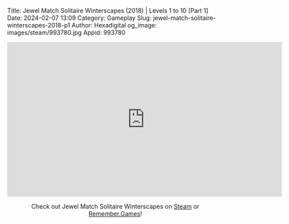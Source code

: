 Title: Jewel Match Solitaire Winterscapes (2018) | Levels 1 to 10 [Part 1]
Date: 2024-02-07 13:09
Category: Gameplay
Slug: jewel-match-solitaire-winterscapes-2018-p1
Author: Hexadigital
og_image: images/steam/993780.jpg
Appid: 993780

<center><iframe src="https://www.youtube.com/embed/1XgutInvNbI?feature=oembed" allow="accelerometer; autoplay; encrypted-media; gyroscope; picture-in-picture" width="640" height="360" frameborder="0"></iframe>

Check out Jewel Match Solitaire Winterscapes on [Steam](https://store.steampowered.com/app/993780/?curator_clanid=34633900) or [Remember.Games](https://remember.games/game/8077/jewel-match-solitaire-winterscapes/)!</center>